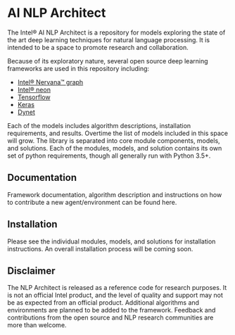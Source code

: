 # AI NLP Architect
The Intel® AI NLP Architect is a repository for models exploring the state of the
art deep learning techniques for natural language processing. It is intended
to be a space to promote research and collaboration.

Because of its exploratory nature, several open source deep learning frameworks are used in this repository including:

* [Intel® Nervana™ graph](https://github.com/nervanasystems/neon)
* [Intel® neon](https://github.com/NervanaSystems/ngraph-python)
* [Tensorflow](https://www.tensorflow.org/)
* [Keras](https://keras.io/)
* [Dynet](https://dynet.readthedocs.io/en/latest/)

Each of the models includes algorithm descriptions, installation
requirements, and results. Overtime the list of models included in this space will grow.
The library is separated into core module components, models, and solutions.
Each of the modules, models, and solution contains its own set of python requirements,
though all generally run with Python 3.5+.

## Documentation
Framework documentation, algorithm description and instructions on how to contribute a new agent/environment can be found here.

## Installation
Please see the individual modules, models, and solutions for installation instructions.
An overall installation process will be coming soon.

## Disclaimer
The NLP Architect is released as a reference code for research purposes. It is not an official Intel product, and the level of quality and support may not be as expected from an official product. Additional algorithms and environments are planned to be added to the framework. Feedback and contributions from the open source and NLP research communities are more than welcome.
